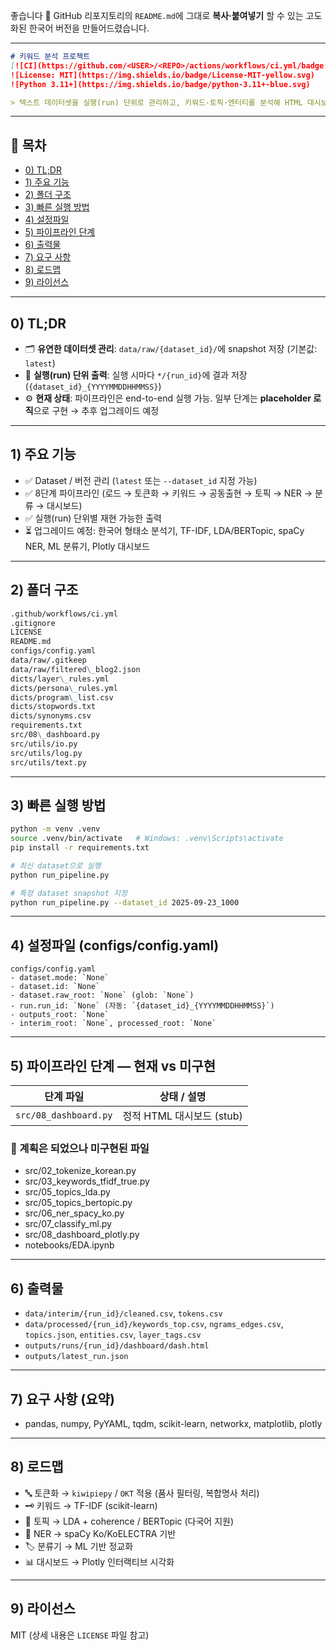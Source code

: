 좋습니다 🙆
GitHub 리포지토리의 `README.md`에 그대로 **복사·붙여넣기** 할 수 있는 고도화된 한국어 버전을 만들어드렸습니다.

---

```markdown
# 키워드 분석 프로젝트
[![CI](https://github.com/<USER>/<REPO>/actions/workflows/ci.yml/badge.svg)](https://github.com/<USER>/<REPO>/actions)
![License: MIT](https://img.shields.io/badge/License-MIT-yellow.svg)
![Python 3.11+](https://img.shields.io/badge/python-3.11+-blue.svg)

> 텍스트 데이터셋을 실행(run) 단위로 관리하고, 키워드·토픽·엔터티를 분석해 HTML 대시보드로 출력하는 파이프라인
```
---

## 📌 목차
- [0) TL;DR](#0-tldr)
- [1) 주요 기능](#1-주요-기능)
- [2) 폴더 구조](#2-폴더-구조)
- [3) 빠른 실행 방법](#3-빠른-실행-방법)
- [4) 설정파일](#4-설정파일)
- [5) 파이프라인 단계](#5-파이프라인-단계--현재-vs-미구현)
- [6) 출력물](#6-출력물)
- [7) 요구 사항](#7-요구-사항)
- [8) 로드맵](#8-로드맵)
- [9) 라이선스](#9-라이선스)

---

## 0) TL;DR
- 🗂️ **유연한 데이터셋 관리**: `data/raw/{dataset_id}/`에 snapshot 저장 (기본값: `latest`)
- 📂 **실행(run) 단위 출력**: 실행 시마다 `*/{run_id}`에 결과 저장 (`{dataset_id}_{YYYYMMDDHHMMSS}`)
- ⚙️ **현재 상태**: 파이프라인은 end-to-end 실행 가능. 일부 단계는 **placeholder 로직**으로 구현 → 추후 업그레이드 예정

---

## 1) 주요 기능
- ✅ Dataset / 버전 관리 (`latest` 또는 `--dataset_id` 지정 가능)
- ✅ 8단계 파이프라인 (로드 → 토큰화 → 키워드 → 공동출현 → 토픽 → NER → 분류 → 대시보드)
- ✅ 실행(run) 단위별 재현 가능한 출력
- ⏳ 업그레이드 예정: 한국어 형태소 분석기, TF-IDF, LDA/BERTopic, spaCy NER, ML 분류기, Plotly 대시보드

---

## 2) 폴더 구조

```markdown
.github/workflows/ci.yml
.gitignore
LICENSE
README.md
configs/config.yaml
data/raw/.gitkeep
data/raw/filtered\_blog2.json
dicts/layer\_rules.yml
dicts/persona\_rules.yml
dicts/program\_list.csv
dicts/stopwords.txt
dicts/synonyms.csv
requirements.txt
src/08\_dashboard.py
src/utils/io.py
src/utils/log.py
src/utils/text.py
```


---

## 3) 빠른 실행 방법
```bash
python -m venv .venv
source .venv/bin/activate   # Windows: .venv\Scripts\activate
pip install -r requirements.txt

# 최신 dataset으로 실행
python run_pipeline.py

# 특정 dataset snapshot 지정
python run_pipeline.py --dataset_id 2025-09-23_1000
````

---

## 4) 설정파일 (configs/config.yaml)

```
configs/config.yaml
- dataset.mode: `None`
- dataset.id: `None`
- dataset.raw_root: `None` (glob: `None`)
- run.run_id: `None` (자동: `{dataset_id}_{YYYYMMDDHHMMSS}`)
- outputs_root: `None`
- interim_root: `None`, processed_root: `None`
```

---

## 5) 파이프라인 단계 — 현재 vs 미구현

| 단계 파일                 | 상태 / 설명             |
| --------------------- | ------------------- |
| `src/08_dashboard.py` | 정적 HTML 대시보드 (stub) |

### 🚧 계획은 되었으나 미구현된 파일

* src/02\_tokenize\_korean.py
* src/03\_keywords\_tfidf\_true.py
* src/05\_topics\_lda.py
* src/05\_topics\_bertopic.py
* src/06\_ner\_spacy\_ko.py
* src/07\_classify\_ml.py
* src/08\_dashboard\_plotly.py
* notebooks/EDA.ipynb

---

## 6) 출력물

* `data/interim/{run_id}/cleaned.csv`, `tokens.csv`
* `data/processed/{run_id}/keywords_top.csv`, `ngrams_edges.csv`, `topics.json`, `entities.csv`, `layer_tags.csv`
* `outputs/runs/{run_id}/dashboard/dash.html`
* `outputs/latest_run.json`

---

## 7) 요구 사항 (요약)

* pandas, numpy, PyYAML, tqdm, scikit-learn, networkx, matplotlib, plotly

---

## 8) 로드맵

* 🔤 토큰화 → `kiwipiepy` / `OKT` 적용 (품사 필터링, 복합명사 처리)
* 🗝️ 키워드 → TF-IDF (scikit-learn)
* 📑 토픽 → LDA + coherence / BERTopic (다국어 지원)
* 🧩 NER → spaCy Ko/KoELECTRA 기반
* 🏷️ 분류기 → ML 기반 정교화
* 📊 대시보드 → Plotly 인터랙티브 시각화

---

## 9) 라이선스

MIT (상세 내용은 `LICENSE` 파일 참고)

```




